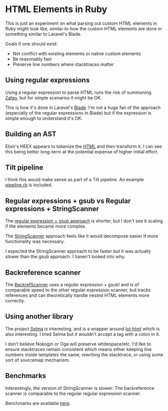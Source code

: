 # HTML Elements in Ruby

This is just an experiment on what parsing out custom HTML elements in Ruby might look like, similar to how the custom HTML elements are done in something similar to Laravel's Blade.

Goals if one should exist:

- Not conflict with existing elements or native custom elements
- Be reasonably fast
- Preserve line numbers where stacktraces matter

## Using regular expressions

Using a regular expression to parse HTML runs the risk of summoning [Zalgo][zalgo], but for simple scenarios it might be OK.

This is how it's done in Laravel's [Blade][blade]. I'm not a huge fan of the approach (especially of the regular expressions in Blade) but if the expression is simple enough to understand it's OK.


## Building an AST

Elixir's HEEX appears to tokenize the [HTML][heex] and then transform it. I can see this being better long-term at the potential expense of higher initial effort.


## Tilt pipeline

I think this would make sense as part of a Tilt pipeline. An example [pipeline.rb][3] is included.


## Regular expressions + gsub vs Regular expressions + StringScanner

The [regular expression + gsub approach][1] is shorter, but I don't see it scaling if the elements became more complex.

The [StringScanner][2] approach feels like it would decompose easier if more functionality was necessary.

I expected the StringScanner approach to be faster but it was actually slower than the gsub approach. I haven't looked into why.


## Backreference scanner

The [BackrefScanner][4] uses a regular expression + gsub! and is of comparable speed to the other regular expression scanner, but tracks references and can theoretically handle nested HTML elements more correctly.


## Using another library

The project [Selma][selma] is interesting, and is a wrapper around [lol-html][lol-html] which is also interesting. I tried Selma but it wouldn't accept a tag with a colon in it.

I don't believe Nokogiri or Oga will preserve whitespace/etc. I'd like to ensure stacktraces remain consistent which means either keeping line numbers inside templates the same, rewriting the stacktrace, or using some sort of sourcemap mechanism. 

## Benchmarks

Interestingly, the version of StringScanner is slower. The backreference scanner is comparable to the regular regular expression scanner.

Benchmarks are available [here][5].

[blade]: https://github.com/laravel/framework/blob/769f00ba71de3b3cbbb271e9f34a019b584982c9/src/Illuminate/View/Compilers/ComponentTagCompiler.php#L104-L158
[heex]: https://github.com/phoenixframework/phoenix_live_view/blob/5ea624b5323e1f9791f4c056db223d952ecc3e0e/lib/phoenix_live_view/tokenizer.ex#L148-L156
[1]: re_scanner.rb
[2]: scanner.rb
[3]: pipeline.rb
[4]: backref_scanner.rb
[5]: benchmark.rb
[zalgo]: https://stackoverflow.com/a/1732454
[selma]: https://github.com/gjtorikian/selma
[lol-html]: https://github.com/cloudflare/lol-html
